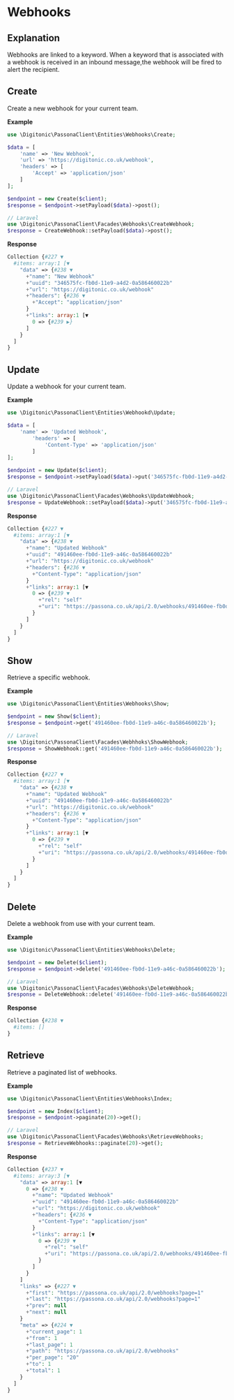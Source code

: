 # Webhooks

## Explanation
Webhooks are linked to a keyword. When a keyword that is associated with a webhook is received in an inbound message,the webhook will be fired to alert the recipient.

## Create
Create a new webhook for your current team.

**Example**

```php
use \Digitonic\PassonaClient\Entities\Webhooks\Create;

$data = [
    'name' => 'New Webhook',
    'url' => 'https://digitonic.co.uk/webhook',
    'headers' => [
        'Accept' => 'application/json'
    ]
];

$endpoint = new Create($client);
$response = $endpoint->setPayload($data)->post();

// Laravel
use \Digitonic\PassonaClient\Facades\Webhooks\CreateWebhook;
$response = CreateWebhook::setPayload($data)->post();
```

**Response**

```php
Collection {#227 ▼
  #items: array:1 [▼
    "data" => {#238 ▼
      +"name": "New Webhook"
      +"uuid": "346575fc-fb0d-11e9-a4d2-0a586460022b"
      +"url": "https://digitonic.co.uk/webhook"
      +"headers": {#236 ▼
        +"Accept": "application/json"
      }
      +"links": array:1 [▼
        0 => {#239 ▶}
      ]
    }
  ]
}
```

## Update

Update a webhook for your current team.

**Example**

```php
use \Digitonic\PassonaClient\Entities\Webhookd\Update;

$data = [
    'name' => 'Updated Webhook',
        'headers' => [
            'Content-Type' => 'application/json'
        ]
];

$endpoint = new Update($client);
$response = $endpoint->setPayload($data)->put('346575fc-fb0d-11e9-a4d2-0a586460022b');

// Laravel
use \Digitonic\PassonaClient\Facades\Webhooks\UpdateWebhook;
$response = UpdateWebhook::setPayload($data)->put('346575fc-fb0d-11e9-a4d2-0a586460022b');
```

**Response**

```php
Collection {#227 ▼
  #items: array:1 [▼
    "data" => {#238 ▼
      +"name": "Updated Webhook"
      +"uuid": "491460ee-fb0d-11e9-a46c-0a586460022b"
      +"url": "https://digitonic.co.uk/webhook"
      +"headers": {#236 ▼
        +"Content-Type": "application/json"
      }
      +"links": array:1 [▼
        0 => {#239 ▼
          +"rel": "self"
          +"uri": "https://passona.co.uk/api/2.0/webhooks/491460ee-fb0d-11e9-a46c-0a586460022b"
        }
      ]
    }
  ]
}

```

## Show

Retrieve a specific webhook.

**Example**

```php
use \Digitonic\PassonaClient\Entities\Webhooks\Show;

$endpoint = new Show($client);
$response = $endpoint->get('491460ee-fb0d-11e9-a46c-0a586460022b');

// Laravel
use \Digitonic\PassonaClient\Facades\Webhhoks\ShowWebhook;
$response = ShowWebhook::get('491460ee-fb0d-11e9-a46c-0a586460022b');
```

**Response**

```php
Collection {#227 ▼
  #items: array:1 [▼
    "data" => {#238 ▼
      +"name": "Updated Webhook"
      +"uuid": "491460ee-fb0d-11e9-a46c-0a586460022b"
      +"url": "https://digitonic.co.uk/webhook"
      +"headers": {#236 ▼
        +"Content-Type": "application/json"
      }
      +"links": array:1 [▼
        0 => {#239 ▼
          +"rel": "self"
          +"uri": "https://passona.co.uk/api/2.0/webhooks/491460ee-fb0d-11e9-a46c-0a586460022b"
        }
      ]
    }
  ]
}
```

## Delete

Delete a webhook from use with your current team.

**Example**

```php
use \Digitonic\PassonaClient\Entities\Webhooks\Delete;

$endpoint = new Delete($client);
$response = $endpoint->delete('491460ee-fb0d-11e9-a46c-0a586460022b');

// Laravel
use \Digitonic\PassonaClient\Facades\Webhooks\DeleteWebhook;
$response = DeleteWebhook::delete('491460ee-fb0d-11e9-a46c-0a586460022b');
```

**Response**

```php
Collection {#238 ▼
  #items: []
}
```

## Retrieve

Retrieve a paginated list of webhooks.

**Example**

```php
use \Digitonic\PassonaClient\Entities\Webhooks\Index;

$endpoint = new Index($client);
$response = $endpoint->paginate(20)->get();

// Laravel
use \Digitonic\PassonaClient\Facades\Webhooks\RetrieveWebhooks;
$response = RetrieveWebhooks::paginate(20)->get();
```

**Response**

```php
Collection {#237 ▼
  #items: array:3 [▼
    "data" => array:1 [▼
      0 => {#238 ▼
        +"name": "Updated Webhook"
        +"uuid": "491460ee-fb0d-11e9-a46c-0a586460022b"
        +"url": "https://digitonic.co.uk/webhook"
        +"headers": {#236 ▼
          +"Content-Type": "application/json"
        }
        +"links": array:1 [▼
          0 => {#239 ▼
            +"rel": "self"
            +"uri": "https://passona.co.uk/api/2.0/webhooks/491460ee-fb0d-11e9-a46c-0a586460022b"
          }
        ]
      }
    ]
    "links" => {#227 ▼
      +"first": "https://passona.co.uk/api/2.0/webhooks?page=1"
      +"last": "https://passona.co.uk/api/2.0/webhooks?page=1"
      +"prev": null
      +"next": null
    }
    "meta" => {#224 ▼
      +"current_page": 1
      +"from": 1
      +"last_page": 1
      +"path": "https://passona.co.uk/api/2.0/webhooks"
      +"per_page": "20"
      +"to": 1
      +"total": 1
    }
  ]
}

```
